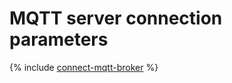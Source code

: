 # MQTT server connection parameters

{% include [connect-mqtt-broker](../../_includes/iot-core/connect-mqtt-broker.md) %}
